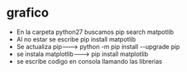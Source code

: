# grafico

- En la carpeta python27 buscamos pip search matpotlib
- Al no estar se escribe pip install matpotlib
- Se actualiza pip---> python -m pip install --upgrade pip
- se instala matplotlib---> pip install matplotlib
- se escribe codigo en consola llamando las librerias